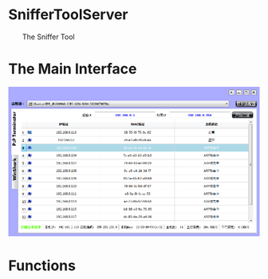 # SnifferToolServer
&emsp;&emsp;The Sniffer Tool

# The Main Interface

![](./images/arpcheat.png)

# Functions

